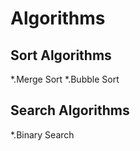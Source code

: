 # Algorithms

Sort Algorithms
-------------
*.Merge Sort
*.Bubble Sort

Search Algorithms
-----------
*.Binary Search
